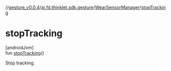 //[gesture_v0.0.4](../../../index.md)/[ai.fd.thinklet.sdk.gesture](../index.md)/[WearSensorManager](index.md)/[stopTracking](stop-tracking.md)

# stopTracking

[androidJvm]\
fun [stopTracking](stop-tracking.md)()

Stop tracking.
